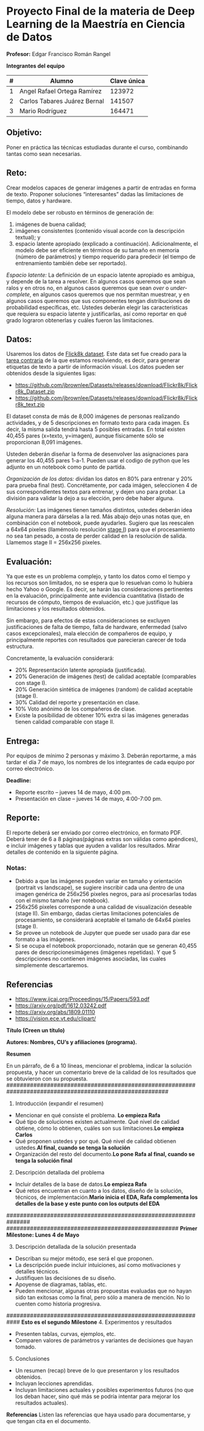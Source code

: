 # Proyecto Final de la materia de Deep Learning de la Maestría en Ciencia de Datos

**Profesor:** Edgar Francisco Román Rangel 

**Integrantes del equipo**

| # | Alumno                            | Clave única |
|---|-----------------------------------|-------------|
| 1 | Angel Rafael Ortega Ramírez       | 123972      |
| 2 | Carlos Tabares Juárez Bernal      | 141507      |
| 3 | Mario Rodríguez                   | 164471      |    
## Objetivo:
Poner en práctica las técnicas estudiadas durante el curso, combinando tantas como sean necesarias.

## Reto:
Crear modelos capaces de generar imágenes a partir de entradas en forma de texto. Proponer soluciones “interesantes” dadas las limitaciones de tiempo, datos y hardware.

El modelo debe ser robusto en términos de generación de: 
1) imágenes de buena calidad; 
2) imágenes consistentes (contenido visual acorde con la descripción textual); y 
3) espacio latente apropiado (explicado a continuación). 
Adicionalmente, el modelo debe ser eficiente en términos de su tamaño en memoria (número de parámetros) y tiempo requerido para predecir (el tiempo de entrenamiento también debe ser reportado).

_Espacio latente:_ La definición de un espacio latente apropiado es ambigua, y depende de la tarea a
resolver. En algunos casos queremos que sean ralos y en otros no, en algunos casos queremos que sean
*over* o *under-complete*, en algunos casos queremos que nos permitan muestrear, y en algunos casos
queremos que sus componentes tengan distribuciones de probabilidad específicas, etc. Ustedes deberán
elegir las características que requiera su espacio latente y justificarlas, así como reportar en qué grado
lograron obtenerlas y cuáles fueron las limitaciones.

## Datos:
Usaremos los datos de [Flick8k dataset](https://www.ijcai.org/Proceedings/15/Papers/593.pdf). Este data set fue creado para la [tarea contraria](https://data-flair.training/blogs/python-based-project-image-caption-generator-cnn/) de la que estamos resolviendo, es decir, para generar etiquetas de texto a partir de información visual. Los datos pueden ser obtenidos desde la siguientes ligas:

* https://github.com/jbrownlee/Datasets/releases/download/Flickr8k/Flickr8k_Dataset.zip
* https://github.com/jbrownlee/Datasets/releases/download/Flickr8k/Flickr8k_text.zip

El dataset consta de más de 8,000 imágenes de personas realizando actividades, y de 5 descripciones en formato texto para cada imagen. Es decir, la misma salida tendrá hasta 5 posibles entradas. En total existen 40,455 pares (x=texto, y=imagen), aunque físicamente sólo se proporcionan 8,091 imágenes.

Usteden deberán diseñar la forma de desenvolver las asignaciones para generar los 40,455 pares 1-a-1. Pueden usar el codigo de python que les adjunto en un notebook como punto de partida.

_Organización de los datos:_ dividan los datos en 80% para entrenar y 20% para prueba final (test). Concrétamente, por cada imágen, seleccionen 4 de sus correspondientes textos para entrenar, y dejen uno para probar. La división para validar la dejo a su elección, pero debe haber alguna.

_Resolución:_ Las imágenes tienen tamaños distintos, ustedes deberán idea alguna manera para dárselas a la red. Más abajo dejo unas notas que, en combinación con el notebook, puede ayudarles. Sugiero que las reescalen a 64x64 pixeles (llamémoslo resolución [stage I]( https://medium.com/@mrgarg.rajat/implementing-stackgan-using-keras-a0a1b381125e)) para que el procesamiento no sea tan pesado, a costa de perder calidad en la resolución de salida. Llamemos stage II = 256x256 pixeles.


## Evaluación:
Ya que este es un problema complejo, y tanto los datos como el tiempo y los recursos son limitados, no se espera que lo resuelvan como lo hubiera hecho Yahoo o Google. Es decir, se harán las consideraciones pertinentes en la evaluación, principalmente ante evidencia cuantitativa (listado de recursos de cómputo, tiempos de evaluación, etc.) que justifique las limitaciones y los resultados obtenidos.

Sin embargo, para efectos de estas consideraciones se excluyen justificaciones de falta de tiempo, falta de hardware, enfermedad (salvo casos excepcionales), mala elección de compañeros de equipo, y principalmente reportes con resultados que parecieran carecer de toda estructura.

Concretamente, la evaluación considerará:
* 20% Representación latente apropiada (justificada).
* 20% Generación de imágenes (test) de calidad aceptable (comparables con stage I).
* 20% Generación sintética de imágenes (random) de calidad aceptable (stage I).
* 30% Calidad del reporte y presentación en clase.
* 10% Voto anónimo de los compañeros de clase.
* Existe la posibilidad de obtener 10% extra si las imágenes generadas tienen calidad comparable con stage II.

## Entrega:
Por equipos de mínimo 2 personas y máximo 3. Deberán reportarme, a más tardar el día 7 de mayo, los nombres de los integrantes de cada equipo por correo electrónico.

**Deadline:** 
* Reporte escrito – jueves 14 de mayo, 4:00 pm.
* Presentación en clase – jueves 14 de mayo, 4:00-7:00 pm.

## Reporte:
El reporte deberá ser enviado por correo electrónico, en formato PDF. Deberá tener de 6 a 8 páginas(páginas extras son válidas como apéndices), e incluir imágenes y tablas que ayuden a validar los resultados. Mirar detalles de contenido en la siguiente página.

### Notas:
- Debido a que las imágenes pueden variar en tamaño y orientación (portrait vs landscape), se sugiere inscribir cada una dentro de una imagen genérica de 256x256 pixeles negros, para así procesarlas todas con el mismo tamaño (ver notebook).
- 256x256 pixeles corresponde a una calidad de visualización deseable (stage II). Sin embargo, dadas ciertas limitaciones potenciales de procesamiento, se considerará aceptable el tamaño de 64x64 pixeles (stage I).
- Se provee un notebook de Jupyter que puede ser usado para dar ese formato a las imágenes.
- Si se ocupa el notebook proporcionado, notarán que se generan 40,455 pares de descripcionesimágenes (imágenes repetidas). Y que 5 descripciones no contienen imágenes asociadas, las cuales simplemente descartaremos.

## Referencias
* https://www.ijcai.org/Proceedings/15/Papers/593.pdf
* https://arxiv.org/pdf/1612.03242.pdf
* https://arxiv.org/abs/1809.01110
* https://vision.ece.vt.edu/clipart/


**Título (Creen un título)**

**Autores: Nombres, CU’s y afiliaciones (programa).**

**Resumen**

En un párrafo, de 6 a 10 líneas, mencionar el problema, indicar la solución propuesta, y hacer un comentario breve de la calidad de los resultados que se obtuvieron con su propuesta.
########################################################       ################################################
1. Introducción (expandir el resumen)
  - Mencionar en qué consiste el problema. **Lo empieza Rafa**
  - Qué tipo de soluciones existen actualmente. Qué nivel de calidad obtiene, cómo lo obtienen, cuáles son sus limitaciones.**Lo empieza Carlos**
  - Qué proponen ustedes y por qué. Qué nivel de calidad obtienen ustedes.**Al final, cuando se tenga la solución**
  - Organización del resto del documento.**Lo pone Rafa al final, cuando se tenga la solución final**
2. Descripción detallada del problema
  - Incluir detalles de la base de datos.**Lo empieza Rafa**
  - Qué retos encuentran en cuanto a los datos, diseño de la solución, técnicos, de implementación.**Mario inicia el EDA, Rafa complementa los detalles de la base y este punto con los outputs del EDA**

###############################################################    ###################################################
**Primer Milestone: Lunes 4 de Mayo**
  
3. Descripción detallada de la solución presentada
  - Describan su mejor método, ese será el que proponen.
  - La descripción puede incluir intuiciones, así como motivaciones y detalles técnicos.
  - Justifiquen las decisiones de su diseño.
  - Apoyense de diagramas, tablas, etc.
  - Pueden mencionar, algunas otras propuestas evaluadas que no hayan sido tan exitosas como la final, pero sólo a manera de mención. No lo cuenten como historia progresiva.
  
############################################################
**Esto es el segundo Milestone**
4. Experimentos y resultados
  - Presenten tablas, curvas, ejemplos, etc.
  - Comparen valores de parámetros y variantes de decisiones que hayan tomado.
5. Conclusiones
  - Un resumen (recap) breve de lo que presentaron y los resultados obtenidos.
  - Incluyan lecciones aprendidas.
  - Incluyan limitaciones actuales y posibles experimentos futuros (no que los deban hacer, sino qué más se podría intentar para mejorar los resultados actuales).
  
**Referencias**
Listen las referencias que haya usado para documentarse, y que tengan cita en el documento.


